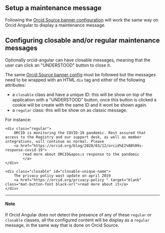 ## Setup a maintenance message

Following the [Orcid Source banner configuration](https://github.com/ORCID/ORCID-Internal/wiki/Setting-a-Maintenance-Message) will work the same way on Orcid Angular to display a maintenance message.

## Configuring closable and/or regular maintenance messages

Optionally orcid-angular can have closable messages, meaning that the user can click an "UNDERSTOOD" button to close it.

The same [Orcid Source banner config](https://github.com/ORCID/ORCID-Internal/wiki/Setting-a-Maintenance-Message) must be followed but the messages need to be wrapped with an HTML `div` tag and either of the following attributes:

- a `closable` class and have a unique ID: this will be show on top of the application with a "UNDERSTOOD" button, once this button is clicked a cookie will be create with the same ID and it wont be shown again.
- a `regular` class: this will be show on as classic message.

For instance:

```
<div class="regular">
    ORCID is monitoring the COVID-19 pandemic. Rest assured that access to the Registry and our support desk, as well as member integrations, will continue as normal. Please
    <a href="https://orcid.org/blog/2020/03/12/orcid%E2%80%99s-response-covid-19">
        read more about ORCID&apos;s response to the pandemic
        </a>
</div>

<div class="closable" id="closable-unique-name">
    The privacy policy wast update on april 2019
    <a href="https://orcid.org/privacy-policy " target="blank" class="mat-button-font black-url">read more about it</a>
</div>

```

---

#### Note

If Orcid Angular does not detect the presence of any of these `regular` or `closable` classes, all the configured content will be display as a `regular` message, in the same way that is done on Orcid Source.

